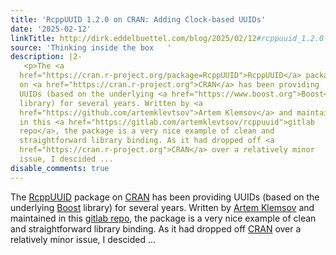 ```yaml
---
title: 'RcppUUID 1.2.0 on CRAN: Adding Clock-based UUIDs'
date: '2025-02-12'
linkTitle: http://dirk.eddelbuettel.com/blog/2025/02/12#rcppuuid_1.2.0
source: 'Thinking inside the box   '
description: |2-
   <p>The <a
  href="https://cran.r-project.org/package=RcppUUID">RcppUUID</a> package
  on <a href="https://cran.r-project.org">CRAN</a> has been providing
  UUIDs (based on the underlying <a href="https://www.boost.org">Boost</a>
  library) for several years. Written by <a
  href="https://github.com/artemklevtsov">Artem Klemsov</a> and maintained
  in this <a href="https://gitlab.com/artemklevtsov/rcppuuid">gitlab
  repo</a>, the package is a very nice example of clean and
  straightforward library binding. As it had dropped off <a
  href="https://cran.r-project.org">CRAN</a> over a relatively minor
  issue, I descided ...
disable_comments: true
---
```

 <p>The <a
href="https://cran.r-project.org/package=RcppUUID">RcppUUID</a> package
on <a href="https://cran.r-project.org">CRAN</a> has been providing
UUIDs (based on the underlying <a href="https://www.boost.org">Boost</a>
library) for several years. Written by <a
href="https://github.com/artemklevtsov">Artem Klemsov</a> and maintained
in this <a href="https://gitlab.com/artemklevtsov/rcppuuid">gitlab
repo</a>, the package is a very nice example of clean and
straightforward library binding. As it had dropped off <a
href="https://cran.r-project.org">CRAN</a> over a relatively minor
issue, I descided ...